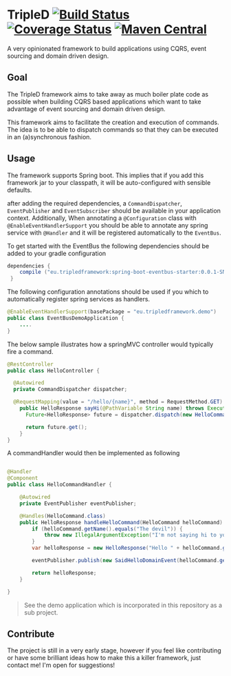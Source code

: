 


# TripleD [![Build Status](https://app.travis-ci.com/domenique/tripled-framework.svg?branch=master)](https://app.travis-ci.com/domenique/tripled-framework) [![Coverage Status](https://coveralls.io/repos/domenique/tripled-framework/badge.svg?branch=master)](https://coveralls.io/r/domenique/tripled-framework?branch=master) [![Maven Central](https://maven-badges.herokuapp.com/maven-central/eu.tripled-framework/spring-boot-eventbus-starter/badge.svg)](https://maven-badges.herokuapp.com/maven-central/eu.tripled-framework/spring-boot-eventbus-starter)
A very opinionated framework to build applications using CQRS, event sourcing and domain driven design.

## Goal
The TripleD framework aims to take away as much boiler plate code as possible when building CQRS based applications which want to take advantage of event sourcing and domain driven design.

This framework aims to facilitate the creation and execution of commands. The idea is to be able to dispatch commands so that they can be executed in an (a)synchronous fashion.

## Usage
The framework supports Spring boot. This implies that if you add this framework jar to your classpath, it will be auto-configured with sensible defaults.

after adding the required dependencies, a `CommandDispatcher`, `EventPublisher` and `EventSubscriber`  should be available in your application context.
Additionally, When annotating a `@Configuration` class with `@EnableEventHandlerSupport` you should be able to annotate any spring service with `@Handler` and it will be registered automatically to the `EventBus`.

To get started with the EventBus the following dependencies should be added to your gradle configuration
```groovy
dependencies {
    compile ("eu.tripledframework:spring-boot-eventbus-starter:0.0.1-SNAPSHOT")
 }
```


The following configuration annotations should be used if you which to automatically register spring services as handlers.
```java
@EnableEventHandlerSupport(basePackage = "eu.tripledframework.demo")
public class EventBusDemoApplication {
    ....
}
```

The below sample illustrates how a springMVC controller would typically fire a command.
```java
@RestController
public class HelloController {

  @Autowired
  private CommandDispatcher dispatcher;

  @RequestMapping(value = "/hello/{name}", method = RequestMethod.GET)
    public HelloResponse sayHi(@PathVariable String name) throws ExecutionException, InterruptedException {
      Future<HelloResponse> future = dispatcher.dispatch(new HelloCommand(name));

      return future.get();
    }
}
```

A commandHandler would then be implemented as following

```java

@Handler
@Component
public class HelloCommandHandler {

    @Autowired
    private EventPublisher eventPublisher;

    @Handles(HelloCommand.class)
    public HelloResponse handleHelloCommand(HelloCommand helloCommand) {
        if (helloCommand.getName().equals("The devil")) {
            throw new IllegalArgumentException("I'm not saying hi to you! :P");
        }
        var helloResponse = new HelloResponse("Hello " + helloCommand.getName());

        eventPublisher.publish(new SaidHelloDomainEvent(helloCommand.getName()));

        return helloResponse;
    }

}
```


> See the demo application which is incorporated in this repository as a sub project.

## Contribute
The project is still in a very early stage, however if you feel like contributing or have some brilliant ideas how to make this a killer framework, just contact me! I'm open for suggestions!
